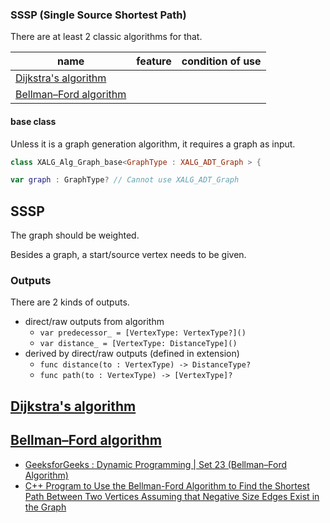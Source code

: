 
### SSSP (Single Source Shortest Path)

There are at least 2 classic algorithms for that.

name|feature|condition of use
--|--|--
[Dijkstra's algorithm](https://en.wikipedia.org/wiki/Dijkstra%27s_algorithm)|
[Bellman–Ford algorithm](https://en.wikipedia.org/wiki/Bellman–Ford_algorithm)|



#### base class

Unless it is a graph generation algorithm, it requires a graph as input.

```swift
class XALG_Alg_Graph_base<GraphType : XALG_ADT_Graph > {

var graph : GraphType? // Cannot use XALG_ADT_Graph
```


## SSSP

The graph should be weighted.

Besides a graph, a start/source vertex needs to be given.

### Outputs

There are 2 kinds of outputs.

* direct/raw outputs from algorithm
  * `var predecessor_ = [VertexType: VertexType?]()`
  * `var distance_ = [VertexType: DistanceType]()`
* derived by direct/raw outputs (defined in extension)
  * `func distance(to : VertexType) -> DistanceType?`
  * `func path(to : VertexType) -> [VertexType]?`


## [Dijkstra's algorithm](https://en.wikipedia.org/wiki/Dijkstra%27s_algorithm)



## [Bellman–Ford algorithm](https://en.wikipedia.org/wiki/Bellman–Ford_algorithm)


* [GeeksforGeeks : Dynamic Programming | Set 23 (Bellman–Ford Algorithm)](http://www.geeksforgeeks.org/dynamic-programming-set-23-bellman-ford-algorithm/)
* [C++ Program to Use the Bellman-Ford Algorithm to Find the Shortest Path Between Two Vertices Assuming that Negative Size Edges Exist in the Graph](http://www.sanfoundry.com/cpp-program-use-bellman-ford-algorithm-find-shortest-path-between-two-vertices-assuming-that-negative-size-edges-exist-graph/)
